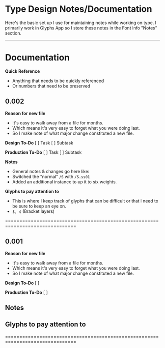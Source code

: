 # Type Design Notes/Documentation

Here's the basic set up I use for maintaining notes while working on type. I primarily work in Glyphs App so I store these notes in the Font Info "Notes" section.

---

# Documentation

**Quick Reference**
- Anything that needs to be quickly referenced
- Or numbers that need to be preserved

## 0.002

**Reason for new file**
- It's easy to walk away from a file for months.
- Which means it's very easy to forget what you were doing last.
- So I make note of what major change constituted a new file.

**Design To-Do**
[ ] Task
  [ ] Subtask

**Production To-Do**
[ ] Task
  [ ] Subtask

**Notes**
- General notes & changes go here like:
- Switched the “normal” `/S` with `/S.ss01`
- Added an additional instance to up it to six weights.

**Glyphs to pay attention to**
- This is where I keep track of glyphs that can be difficult or that I need to be sure to keep an eye on.
- `$, ¢` (Bracket layers)

===============================================================================

## 0.001

**Reason for new file**
- It's easy to walk away from a file for months.
- Which means it's very easy to forget what you were doing last.
- So I make note of what major change constituted a new file.

**Design To-Do**
[ ]

**Production To-Do**
[ ]

**Notes**
-

**Glyphs to pay attention to**
-

===============================================================================
